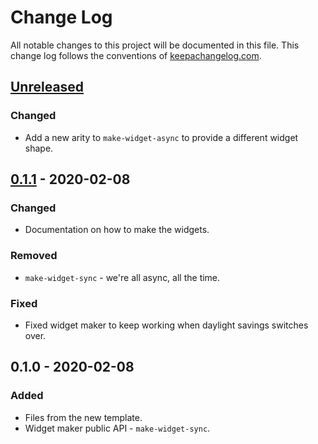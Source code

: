 # Change Log
All notable changes to this project will be documented in this file. This change log follows the conventions of [keepachangelog.com](http://keepachangelog.com/).

## [Unreleased]
### Changed
- Add a new arity to `make-widget-async` to provide a different widget shape.

## [0.1.1] - 2020-02-08
### Changed
- Documentation on how to make the widgets.

### Removed
- `make-widget-sync` - we're all async, all the time.

### Fixed
- Fixed widget maker to keep working when daylight savings switches over.

## 0.1.0 - 2020-02-08
### Added
- Files from the new template.
- Widget maker public API - `make-widget-sync`.

[Unreleased]: https://github.com/your-name/cookbook/compare/0.1.1...HEAD
[0.1.1]: https://github.com/your-name/cookbook/compare/0.1.0...0.1.1
